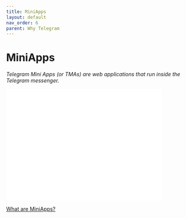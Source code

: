 ```yaml
---
title: MiniApps
layout: default
nav_order: 6
parent: Why Telegram
---
```


# MiniApps

_Telegram Mini Apps (or TMAs) are web applications that run inside the Telegram messenger._

<iframe width="420" height="300" src="/en/assets/images/miniapp.mp4" frameborder="0" allowfullscreen></iframe>

[What are MiniApps?](https://docs.ton.org/develop/dapps/telegram-apps/ "What are MiniApps?")
